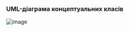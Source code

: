 ### UML-діаграма концептуальних класів
![image](https://user-images.githubusercontent.com/91195065/194438127-1db4cc13-827d-4171-b2ba-48006d3226c3.png)

